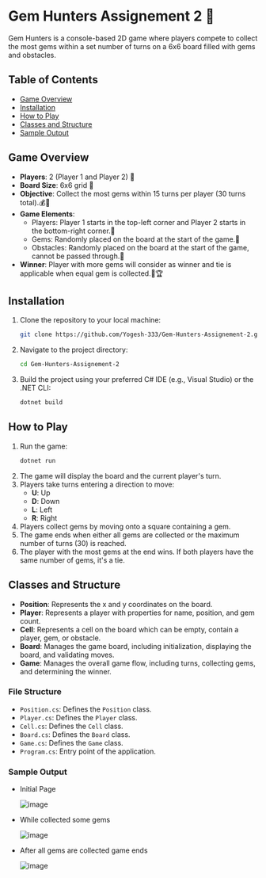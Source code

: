 # Gem Hunters Assignement 2 💎

Gem Hunters is a console-based 2D game where players compete to collect the most gems within a set number of turns on a 6x6 board filled with gems and obstacles.

## Table of Contents

- [Game Overview](#game-overview)
- [Installation](#installation)
- [How to Play](#how-to-play)
- [Classes and Structure](#classes-and-structure)
- [Sample Output](#sample-output)

## Game Overview

- **Players**: 2 (Player 1 and Player 2) 👥
- **Board Size**: 6x6 grid 🏁
- **Objective**: Collect the most gems within 15 turns per player (30 turns total).💰💸
- **Game Elements**:
  - Players: Player 1 starts in the top-left corner and Player 2 starts in the bottom-right corner.🏃
  - Gems: Randomly placed on the board at the start of the game.💎
  - Obstacles: Randomly placed on the board at the start of the game, cannot be passed through.🥅
- **Winner**: Player with more gems will consider as winner and tie is applicable when equal gem is collected.🏅🏆

## Installation

1. Clone the repository to your local machine:
    ```sh
    git clone https://github.com/Yogesh-333/Gem-Hunters-Assignement-2.git
    ```
2. Navigate to the project directory:
    ```sh
    cd Gem-Hunters-Assignement-2
    ```
3. Build the project using your preferred C# IDE (e.g., Visual Studio) or the .NET CLI:
    ```sh
    dotnet build
    ```

## How to Play

1. Run the game:
    ```sh
    dotnet run
    ```
2. The game will display the board and the current player's turn.
3. Players take turns entering a direction to move:
    - **U**: Up
    - **D**: Down
    - **L**: Left
    - **R**: Right
4. Players collect gems by moving onto a square containing a gem.
5. The game ends when either all gems are collected or the maximum number of turns (30) is reached.
6. The player with the most gems at the end wins. If both players have the same number of gems, it's a tie.

## Classes and Structure

- **Position**: Represents the x and y coordinates on the board.
- **Player**: Represents a player with properties for name, position, and gem count.
- **Cell**: Represents a cell on the board which can be empty, contain a player, gem, or obstacle.
- **Board**: Manages the game board, including initialization, displaying the board, and validating moves.
- **Game**: Manages the overall game flow, including turns, collecting gems, and determining the winner.

### File Structure

- `Position.cs`: Defines the `Position` class.
- `Player.cs`: Defines the `Player` class.
- `Cell.cs`: Defines the `Cell` class.
- `Board.cs`: Defines the `Board` class.
- `Game.cs`: Defines the `Game` class.
- `Program.cs`: Entry point of the application.

### Sample Output

- Initial Page
  
  ![image](https://github.com/Yogesh-333/Gem-Hunters-Assignement-2/assets/69694320/e821cf1c-43f5-4cae-bb53-568a70bf759f)

- While collected some gems

  ![image](https://github.com/Yogesh-333/Gem-Hunters-Assignement-2/assets/69694320/91d4b3f3-c8d9-4d7c-9103-0008a1a8b1e7)

- After all gems are collected game ends

  ![image](https://github.com/Yogesh-333/Gem-Hunters-Assignement-2/assets/69694320/d48eeb25-3a7a-4ad0-95b0-6ec25609e742)



